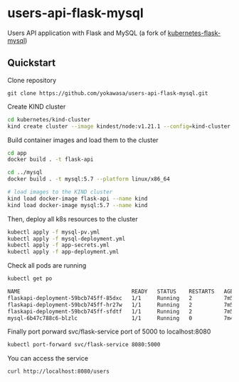 # users-api-flask-mysql

Users API application with Flask and MySQL (a fork of [kubernetes-flask-mysql](https://github.com/Rikkraan/kubernetes-flask-mysql))


## Quickstart

Clone repository

```
git clone https://github.com/yokawasa/users-api-flask-mysql.git
```

Create KIND cluster

```bash
cd kubernetes/kind-cluster
kind create cluster --image kindest/node:v1.21.1 --config=kind-cluster.yaml --wait 5m
```

Build container images and load them to the cluster

```bash
cd app
docker build . -t flask-api

cd ../mysql
docker build . -t mysql:5.7 --platform linux/x86_64

# load images to the KIND cluster
kind load docker-image flask-api --name kind
kind load docker-image mysql:5.7 --name kind
```

Then, deploy all k8s resources to the cluster

```bash
kubectl apply -f mysql-pv.yml
kubectl apply -f mysql-deployment.yml
kubectl apply -f app-secrets.yml
kubectl apply -f app-deployment.yml
```

Check all pods are running

```bash
kubectl get po

NAME                                   READY   STATUS    RESTARTS   AGE
flaskapi-deployment-59bcb745ff-85dxc   1/1     Running   2          7m53s
flaskapi-deployment-59bcb745ff-hr27w   1/1     Running   2          7m53s
flaskapi-deployment-59bcb745ff-sfdtf   1/1     Running   2          7m53s
mysql-6b47c788c6-blzlc                 1/1     Running   0          7m43s
```

Finally port porward svc/flask-service port of 5000 to localhost:8080

```bash
kubectl port-forward svc/flask-service 8080:5000
```

You can access the service 

```bash
curl http://localhost:8080/users
```
